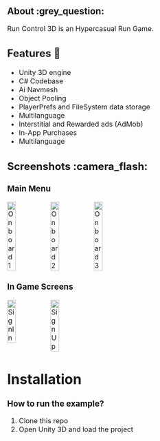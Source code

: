 




<h2>
  About :grey_question:
</h2>
<p><font size="3">
  Run Control 3D is an Hypercasual Run Game.
</p>


<h2>Features 📱</h2>
<ul>
  <li>Unity 3D engine</li>
  <li>C# Codebase</li>
  <li>Ai Navmesh</li>
  <li>Object Pooling</li>
  <li>PlayerPrefs and FileSystem data storage</li>
  <li>Multilanguage</li>
  <li>Interstitial and Rewarded ads (AdMob)</li>
  <li>In-App Purchases</li>
  <li>Multilanguage</li>
</ul>
<h2>
  Screenshots :camera_flash:
</h2>
<h3>Main Menu</h3>
<div style="display:flex;">
    <img src="./images/Onboard1.png" alt="Onboard1" width="20%" height="20%">
    <img src="./images/Onboard2.png" alt="Onboard2" width="20%" height="20%">
    <img src="./images/Onboard3.png" alt="Onboard3" width="20%" height="20%">
</div>
<h3>In Game Screens</h3>
<div style="display:flex;">
    <img src="./images/SignIn.png" alt="SignIn" width="20%" height="20%">
    <img src="./images/SignUp.png" alt="SignUp" width="20%" height="20%">
</div>

<h1> Installation </h1>

### How to run the example?

1. Clone this repo
2. Open Unity 3D and load the project

